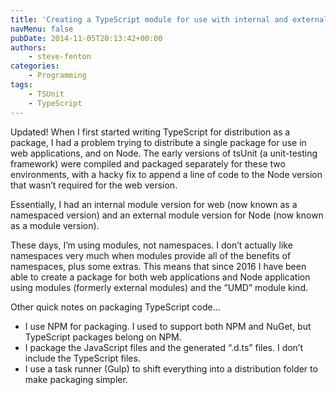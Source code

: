 ```yaml
---
title: 'Creating a TypeScript module for use with internal and external modules'
navMenu: false
pubDate: 2014-11-05T20:13:42+00:00
authors:
    - steve-fenton
categories:
    - Programming
tags:
    - TSUnit
    - TypeScript
---
```


Updated! When I first started writing TypeScript for distribution as a package, I had a problem trying to distribute a single package for use in web applications, and on Node. The early versions of tsUnit (a unit-testing framework) were compiled and packaged separately for these two environments, with a hacky fix to append a line of code to the Node version that wasn’t required for the web version.

Essentially, I had an internal module version for web (now known as a namespaced version) and an external module version for Node (now known as a module version).

These days, I’m using modules, not namespaces. I don’t actually like namespaces very much when modules provide all of the benefits of namespaces, plus some extras. This means that since 2016 I have been able to create a package for both web applications and Node application using modules (formerly external modules) and the “UMD” module kind.

Other quick notes on packaging TypeScript code…

- I use NPM for packaging. I used to support both NPM and NuGet, but TypeScript packages belong on NPM.
- I package the JavaScript files and the generated “.d.ts” files. I don’t include the TypeScript files.
- I use a task runner (Gulp) to shift everything into a distribution folder to make packaging simpler.